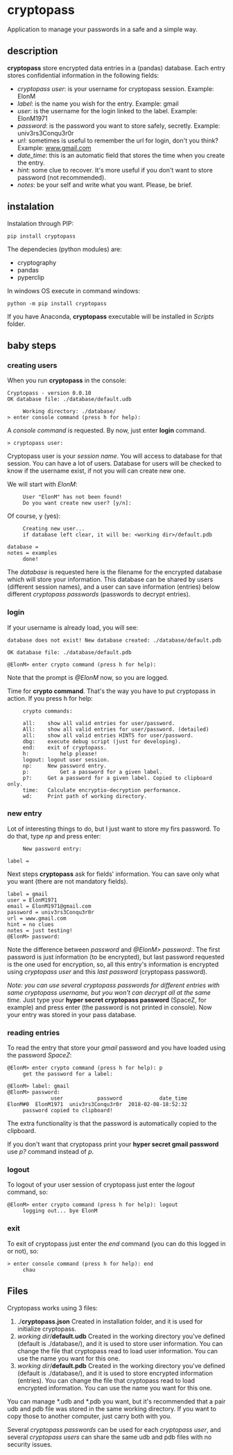 # cryptopass
Application to manage your passwords in a safe and a simple way.

## description
**cryptopass** store encrypted data entries in a (pandas) database. Each entry stores confidential information in the following fields:
* *cryptopass user*: is your username for cryptopass session. Example: ElonM
* *label*: is the name you wish for the entry. Example: gmail
* *user*: is the username for the login linked to the label. Example: ElonM1971
* *password*: is the password you want to store safely, secretly. Example: univ3rs3Conqu3r0r
* *url*: sometimes is useful to remember the url for login, don't you think? Example: www.gmail.com
* *date_time*: this is an automatic field that stores the time when you create the entry.
* *hint*: some clue to recover. It's more useful if you don't want to store password (not recommended).
* *notes*: be your self and write what you want. Please, be brief.

## instalation

Instalation through PIP:
```
pip install cryptopass
```

The dependecies (python modules) are:
* cryptography
* pandas
* pyperclip

In windows OS execute in command windows:
```
python -m pip install cryptopass
```

If you have Anaconda, **cryptopass** executable will be installed in _Scripts_ folder.


## baby steps
### creating users
When you run **cryptopass** in the console:

```
Cryptopass - version 0.0.10
OK database file: ./database/default.udb

	 Working directory: ./database/
> enter console command (press h for help):
```
A _console command_ is requested. By now, just enter **login** command.
```
> cryptopass user: 
```
Cryptopass user is your *session name*. You will access to database for that session. You can have a lot of users. 
Database for users will be checked to know if the username exist, if not you will can create new one.

We will start with _ElonM_:
```
	 User "ElonM" has not been found!
	 Do you want create new user? [y/n]: 
```
Of course, y (yes):

```
	 Creating new user...
	 if database left clear, it will be: <working dir>/default.pdb

database = 
notes = examples
	 done!
```
The _database_ is requested here is the filename for the encrypted database which will store your information. This database can be shared by users (different session names), and a user can save information (entries) below different _cryptopass passwords_ (passwords to decrypt entries).

### login
If your username is already load, you will see:

```
database does not exist! New database created: ./database/default.pdb

OK database file: ./database/default.pdb

@ElonM> enter crypto command (press h for help):
```

Note that the prompt is _@ElonM_ now, so you are logged.
   
Time for **crypto command**. That's the way you have to put cryptopass in action.
If you press h for help:

```
	 crypto commands: 

	 all: 	 show all valid entries for user/password.
	 All: 	 show all valid entries for user/password. (detailed)
	 all: 	 show all valid entries HINTS for user/password.
	 dbg: 	 execute debug script (just for developing).
	 end: 	 exit of cryptopass.
	 h: 	     help please!
	 logout: logout user session.
	 np: 	 New password entry.
	 p: 	     Get a password for a given label.
	 p?: 	 Get a password for a given label. Copied to clipboard only.
	 time: 	 Calculate encryptio-decryption performance.
	 wd: 	 Print path of working directory.
```
### new entry
Lot of interesting things to do, but I just want to store my firs password. 
To do that, type _np_ and press enter:

```
	 New password entry: 

label = 
```
Next steps **cryptopass** ask for fields' information. You can save only what you want (there are not mandatory fields).
```
label = gmail
user = ElonM1971
email = ElonM1971@gmail.com
password = univ3rs3Conqu3r0r
url = www.gmail.com
hint = no clues
notes = just testing!
@ElonM> password: 
```
Note the difference between _password_ and _@ElonM> password:_. The first password is just information (to be encrypted), but last password requested is the one used for encryption, so, all this entry's information is encrypted using _cryptopass user_ and this _last password_ (cryptopass password).

_Note: you can use several cryptopass passwords for different entries with same cryptopass username, but you won't can decrypt all at the same time._
Just type your **hyper secret cryptopass password** (SpaceZ, for example) and press enter (the password is not printed in console). Now your entry was stored in your pass database.

### reading entries
To read the entry that store your _gmail_ password and you have loaded using the password _SpaceZ_:

```
@ElonM> enter crypto command (press h for help): p
	 get the password for a label: 

@ElonM> label: gmail
@ElonM> password: 
              user           password            date_time
ElonM#0  ElonM1971  univ3rs3Conqu3r0r  2018-02-08-18:52:32
	 password copied to clipboard!
```
The extra functionality is that the password is automatically copied to the clipboard.

If you don't want that cryptopass print your **hyper secret gmail password** use _p?_ command instead of _p_.

### logout
To logout of your user session of cryptopass just enter the _logout_ command, so:
```
@ElonM> enter crypto command (press h for help): logout
	 logging out... bye ElonM
```

### exit
To exit of cryptopass just enter the _end_ command (you can do this logged in or not), so:
```
> enter console command (press h for help): end
	 chau
```


## Files
Cryptopass works using 3 files:
1. ./**cryptopass.json**
    Created in installation folder, and it is used for initialize cryptopass.
2. _working dir_/**default.udb**
    Created in the working directory you've defined (default is ./database/),
    and it is used to store user information. 
    You can change the file that cryptopass read to load user information. 
    You can use the name you want for this one.
3. _working dir_/**default.pdb**
    Created in the working directory you've defined (default is ./database/),
    and it is used to store encrypted information (entries). 
    You can change the file that cryptopass read to load encrypted information. 
    You can use the name you want for this one.
    
You can manage *.udb and *.pdb you want, but it's recommended that a pair udb and 
pdb file was stored in the same working directory. If you want to copy those to 
another computer, just carry both with you.

Several _cryptopass passwords_ can be used for each _cryptopass user_,
and several _cryptopass users_ can share the same udb and pdb files with no security issues.



